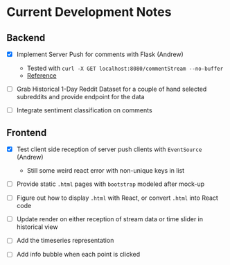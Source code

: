 Current Development Notes
=========================

## Backend

- [x] Implement Server Push for comments with Flask (Andrew)
    * Tested with `curl -X GET localhost:8080/commentStream --no-buffer`
    * [Reference](https://stackoverflow.com/questions/12232304/how-to-implement-server-push-in-flask-framework?answertab=active#tab-top)

- [ ] Grab Historical 1-Day Reddit Dataset for a couple of hand selected subreddits and provide endpoint for the data

- [ ] Integrate sentiment classification on comments

## Frontend

- [x] Test client side reception of server push clients with `EventSource` (Andrew)
    * Still some weird react error with non-unique keys in list

- [ ] Provide static `.html` pages with `bootstrap` modeled after mock-up

- [ ] Figure out how to display `.html` with React, or convert `.html` into React code

- [ ] Update render on either reception of stream data or time slider in historical view

- [ ] Add the timeseries representation

- [ ] Add info bubble when each point is clicked
